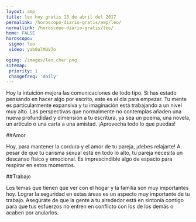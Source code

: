 ```yaml
---
layout: amp
title: leo hoy gratis 13 de abril del 2017 
permalink: /horoscopo-diario-gratis/amp/leo/
normallink: /horoscopo-diario-gratis/leo/
home: FALSE
horoscopo:
 signo: leo
 video: yab0ulMUV7o

ogimg: /images/leo_char.png
sitemap:
 priority: 1
 changefreq: 'daily'
---
```



Hoy la intuición mejora las comunicaciones de todo tipo. Si has estado pensando en hacer algo por escrito, este es el día para empezar. Tu mente es particularmente expansiva y tu imaginación está trabajando a un nivel muy alto. Las perspectivas que normalmente no contemplas añaden una nueva profundidad y dimensión a tu escritura, ya sea un poema, una novela, un artículo o una carta a una amistad. ¡Aprovecha todo lo que puedas!

##Amor

Hoy, para mantener la cordura y el amor de tu pareja, ¡debes relajarte! A pesar de que tu carisma sexual está en todo lo alto, tu pareja necesita un descanso físico y emocional. Es imprescindible algo de espacio para respirar en estos momentos.

##Trabajo

Los temas que tienen que ver con el hogar y la familia son muy importantes hoy. Lograr la seguridad en estas áreas es un aspecto muy importante de tu trabajo. Asegúrate de que la gente a tu alrededor está en sintonía contigo para que tus esfuerzos no entren en conflicto con los de los demás o acaben por anularlos.